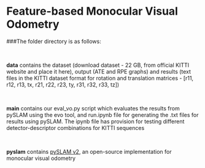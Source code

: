 # Feature-based Monocular Visual Odometry

###The folder directory is as follows:<p>&nbsp;</p>
**data** contains the dataset (download dataset - 22 GB, from official KITTI website and place it here), output (ATE and RPE graphs) and results (text files in the KITTI dataset format for rotation and translation matrices - [r11, r12, r13, tx, r21, r22, r23, ty, r31, r32, r33, tz])<p>&nbsp;</p>
**main** contains our eval_vo.py script which evaluates the results from pySLAM using the evo tool, and run.ipynb file for generating the .txt files for results using pySLAM. The ipynb file has provision for testing different detector-descriptor combinations for KITTI sequences<p>&nbsp;</p>
**pyslam** contains [pySLAM v2](https://github.com/luigifreda/pyslam), an open-source implementation for monocular visual odometry<br />
